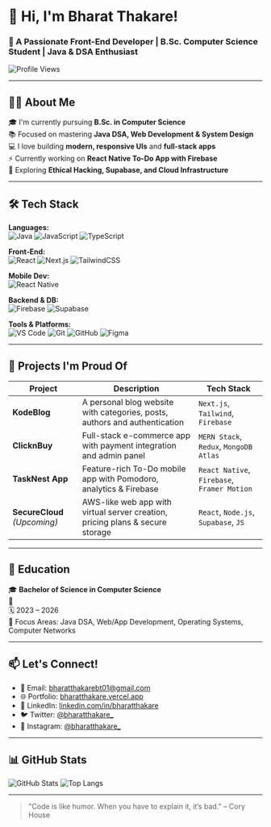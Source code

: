 # 👋 Hi, I'm Bharat Thakare!  
### 🚀 A Passionate Front-End Developer | B.Sc. Computer Science Student | Java & DSA Enthusiast

![Profile Views](https://komarev.com/ghpvc/?username=bharatthakare&color=blue)

---

## 👨‍💻 About Me

🎓 I'm currently pursuing **B.Sc. in Computer Science**  
📚 Focused on mastering **Java DSA, Web Development & System Design**  
💻 I love building **modern, responsive UIs** and **full-stack apps**  
⚡ Currently working on **React Native To-Do App with Firebase**  
🌱 Exploring **Ethical Hacking, Supabase, and Cloud Infrastructure**

---

## 🛠️ Tech Stack

**Languages:**  
![Java](https://img.shields.io/badge/Java-ED8B00?style=flat-square&logo=java&logoColor=white)
![JavaScript](https://img.shields.io/badge/JavaScript-F7DF1E?style=flat-square&logo=javascript&logoColor=black)
![TypeScript](https://img.shields.io/badge/TypeScript-007ACC?style=flat-square&logo=typescript&logoColor=white)

**Front-End:**  
![React](https://img.shields.io/badge/React-61DAFB?style=flat-square&logo=react&logoColor=black)
![Next.js](https://img.shields.io/badge/Next.js-000?style=flat-square&logo=next.js&logoColor=white)
![TailwindCSS](https://img.shields.io/badge/Tailwind_CSS-38B2AC?style=flat-square&logo=tailwind-css&logoColor=white)

**Mobile Dev:**  
![React Native](https://img.shields.io/badge/React_Native-20232A?style=flat-square&logo=react&logoColor=61DAFB)

**Backend & DB:**  
![Firebase](https://img.shields.io/badge/Firebase-FFCA28?style=flat-square&logo=firebase&logoColor=black)
![Supabase](https://img.shields.io/badge/Supabase-3ECF8E?style=flat-square&logo=supabase&logoColor=black)

**Tools & Platforms:**  
![VS Code](https://img.shields.io/badge/VS_Code-007ACC?style=flat-square&logo=visual-studio-code&logoColor=white)
![Git](https://img.shields.io/badge/Git-F05032?style=flat-square&logo=git&logoColor=white)
![GitHub](https://img.shields.io/badge/GitHub-181717?style=flat-square&logo=github&logoColor=white)
![Figma](https://img.shields.io/badge/Figma-F24E1E?style=flat-square&logo=figma&logoColor=white)

---

## 🧠 Projects I'm Proud Of

| Project | Description | Tech Stack |
|--------|-------------|------------|
| **KodeBlog** | A personal blog website with categories, posts, authors and authentication | `Next.js`, `Tailwind`, `Firebase` |
| **ClicknBuy** | Full-stack e-commerce app with payment integration and admin panel | `MERN Stack`, `Redux`, `MongoDB Atlas` |
| **TaskNest App** | Feature-rich To-Do mobile app with Pomodoro, analytics & Firebase | `React Native`, `Firebase`, `Framer Motion` |
| **SecureCloud** *(Upcoming)* | AWS-like web app with virtual server creation, pricing plans & secure storage | `React`, `Node.js`, `Supabase`, `JS` |

---

## 📖 Education

🎓 **Bachelor of Science in Computer Science**  
📍 <Your College Name>  
🗓️ 2023 – 2026  
📌 Focus Areas: Java DSA, Web/App Development, Operating Systems, Computer Networks

---

## 📫 Let's Connect!

- 📧 Email: [bharatthakarebt01@gmail.com](mailto:bharatthakarebt01@gmail.com)  
- 🌐 Portfolio: [bharatthakare.vercel.app](https://bharatthakare.vercel.app)  
- 💼 LinkedIn: [linkedin.com/in/bharatthakare](https://linkedin.com/in/bharatthakare)  
- 🐦 Twitter: [@bharatthakare_](https://twitter.com/bharatthakare_)  
- 📸 Instagram: [@bharatthakare_](https://instagram.com/bharatthakare_)

---

## 📊 GitHub Stats

![GitHub Stats](https://github-readme-stats.vercel.app/api?username=bharatthakare&show_icons=true&theme=tokyonight)
![Top Langs](https://github-readme-stats.vercel.app/api/top-langs/?username=bharatthakare&layout=compact&theme=tokyonight)

---

> "Code is like humor. When you have to explain it, it’s bad." – Cory House
